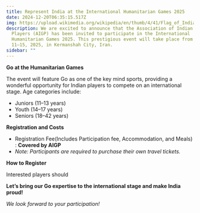 ```yaml
---
title: Represent India at the International Humanitarian Games 2025
date: 2024-12-20T06:35:15.517Z
img: https://upload.wikimedia.org/wikipedia/en/thumb/4/41/Flag_of_India.svg/1024px-Flag_of_India.svg.png
description: We are excited to announce that the Association of Indian Go
  Players (AIGP) has been invited to participate in the International
  Humanitarian Games 2025. This prestigious event will take place from February
  11–15, 2025, in Kermanshah City, Iran.
sidebar: ""
---
```

**Go at the Humanitarian Games**

The event will feature Go as one of the key mind sports, providing a wonderful opportunity for Indian players to compete on an international stage. Age categories include:

* Juniors (11–13 years)
* Youth (14–17 years)
* Seniors (18–42 years)

**Registration and Costs**

* Registration Fee(Includes Participation fee, Accommodation, and Meals) : **Covered by AIGP**
* *Note: Participants are required to purchase their own travel tickets.*

**How to Register**

Interested players should 

**Let’s bring our Go expertise to the international stage and make India proud!**

*We look forward to your participation!*